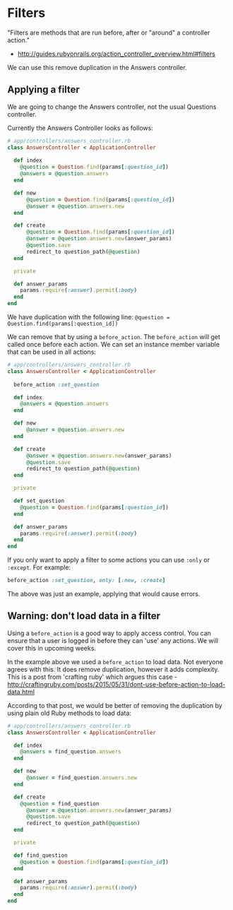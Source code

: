 # Filters

"Filters are methods that are run before, after or "around" a controller action."

- http://guides.rubyonrails.org/action_controller_overview.html#filters

We can use this remove duplication in the Answers controller.


## Applying a filter

We are going to change the Answers controller, not the usual Questions controller.

Currently the Answers Controller looks as follows:

```ruby
# app/controllers/answers_controller.rb
class AnswersController < ApplicationController
  
  def index
    @question = Question.find(params[:question_id])
    @answers = @question.answers
  end

  def new
      @question = Question.find(params[:question_id])
      @answer = @question.answers.new
  end

  def create
      @question = Question.find(params[:question_id])
      @answer = @question.answers.new(answer_params)
      @question.save
      redirect_to question_path(@question)
  end

  private 

  def answer_params
    params.require(:answer).permit(:body)
  end
end
```

We have duplication with the following line: `@question = Question.find(params[:question_id])`

We can remove that by using a `before_action`. The `before_action` will get called once before each action. We can set an instance member variable that can be used in all actions:

```ruby
# app/controllers/answers_controller.rb
class AnswersController < ApplicationController
  
  before_action :set_question

  def index
    @answers = @question.answers
  end

  def new
      @answer = @question.answers.new
  end

  def create
      @answer = @question.answers.new(answer_params)
      @question.save
      redirect_to question_path(@question)
  end

  private 

  def set_question
    @question = Question.find(params[:question_id])
  end

  def answer_params
    params.require(:answer).permit(:body)
  end
end
```

If you only want to apply a filter to some actions you can use `:only` or `:except`. For example:

```ruby
before_action :set_question, only: [:new, :create]

```

The above was just an example, applying that would cause errors.

## Warning: don't load data in a filter

Using a `before_action` is a good way to apply access control. You can ensure that a user is logged in before they can 'use' any actions. We will cover this in upcoming weeks.

In the example above we used a `before_action` to load data. Not everyone agrees with this. It does remove duplication, however it adds complexity. This is a post from 'crafting ruby' which argues this case - http://craftingruby.com/posts/2015/05/31/dont-use-before-action-to-load-data.html

According to that post, we would be better of removing the duplication by using plain old Ruby methods to load data:

```ruby
# app/controllers/answers_controller.rb
class AnswersController < ApplicationController

  def index
    @answers = find_question.answers
  end

  def new
      @answer = find_question.answers.new
  end

  def create
    @question = find_question
      @answer = @question.answers.new(answer_params)
      @question.save
      redirect_to question_path(@question)
  end

  private 

  def find_question
    @question = Question.find(params[:question_id])
  end

  def answer_params
    params.require(:answer).permit(:body)
  end
end

```